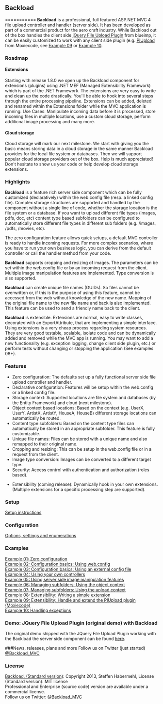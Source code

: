 ## Backload
===========
**Backload** is a professional, full featured ASP.NET MVC 4 file upload controller and handler (server side). It has been developed as part of a commercial product for the aero craft industry. 
While Backload out of the  box handles the client side [jQuery File Upload Plugin](https://github.com/blueimp/jQuery-File-Upload) from blueimp, it can be easily customized to work with any client side plugin (e.g. [PlUpload](https://github.com/moxiecode/plupload) from Moxiecode, see [Example 09](https://github.com/blackcity/Backload/wiki/Example-10) or [Example 10](https://github.com/blackcity/Backload/wiki/Example-10).

### Roadmap
#### Extensions
Starting with release 1.8.0 we open up the Backload component for extensions (plugins) using .NET MEF (Managed Extensibility Framework) which is part of the .NET Framework. The extensions are very easy to write and clean up the code drastically. You'll be able to hook into several steps through the entire processing pipeline. Extensions can be added, deleted and renamed within the Extensions folder while the MVC application is running. Use Cases: Manipulate incoming data before it is processed, store incoming files in multiple locations, use a custom cloud storage, perform additional image processing and many more.
#### Cloud storage
Cloud storage will mark our next milestone. We start with giving you the basic means storing data in a cloud storage in the same manner Backload provides for the local file system or databases. Then we will support popular cloud storage providers out of the box. Help is much appreciated! Don't hesitate to show us your code or help develop cloud storage extensions. 

### Highlights

**Backload** is a feature rich server side component which can be fully customized (declaratively) within the web.config file (resp. a linked config file). Complex storage structures are supported and handled by the component without a single line of code, whether the storage location is the file system or a database. If you want to upload different file types (images, pdfs, doc, etc) content type based subfolders can be configured to automatically store different file types in different sub folders (e.g. /images, /pdfs, /movies, etc).

The zero configuration feature allows quick setups, a default MVC controller is ready to handle incoming requests. For more complex scenarios, where you have to run your own business logic, you can derive from the default controller or call the handler method from your code. 

**Backload** supports cropping and resizing of images. The parameters can be set within the web.config file or by an incoming request from the client. Multiple image manipulation features are implemented. Type conversion is also supported.

**Backload** can create unique file names (GUIDs). So files cannot be overwritten or, if this is the purpose of using this feature, cannot be accessed from the web without knowledge of the new name. Mapping of the original file name to the new file name and back is also implemented. This feature can be used to send a friendly name back to the client. 

**Backload** is extensible. Extensions are normal, easy to write classes, decorated with an ExportAttribute, that are implementing a simple interface. Using extensions is a very cheap process regarding system resources. They are very good testable, scalable, isolate code and can be dynamically added and removed while the MVC app is running. You may want to add a new functionality (e.g. exception logging, change client side plugin, etc.) or perform tests without changing or stopping the application (See examples 08+).

### Features
* Zero configuration: The defaults set up a fully functional server side file upload controller and handler.
* Declarative configuration: Features will be setup within the web.config or a linked config file.
* Storage context: Supported locations are file system and databases (by the Entity Framework) and cloud (next milestone).
* Object context based locations: Based on the context (e.g. UserX, UserY, ArtistX, ArtistY, HouseA, HouseB) different storage locations can automatically be routed.
* Content type subfolders: Based on the content type files can automatically be stored in an appropriate subfolder. This feature is fully customizable.
* Unique file names: Files can be stored with a unique name and also remapped to their original name.
* Cropping and resizing: This can be setup in the web.config file or in a request from the client.
* Image type conversion: Images can be converted to a different target type.
* Security: Access control with authentication and authorization (roles based).
+ Extensibility (coming release): Dynamically hook in your own extensions. (Multiple extensions for a specific processing step are supported).

### Setup
[Setup instructions](https://github.com/blackcity/Backload/wiki/Setup)

### Configuration
[Options, settings and enumerations](https://github.com/blackcity/Backload/wiki/Configuration)

### Examples
[Example 01: Zero configuration](https://github.com/blackcity/Backload/wiki/Example-01)<br />
[Example 02: Configuration basics: Using web.config](https://github.com/blackcity/Backload/wiki/Example-02)<br />
[Example 03: Configuration basics: Using an external config file](https://github.com/blackcity/Backload/wiki/Example-03)<br />
[Example 04: Using your own controllers](https://github.com/blackcity/Backload/wiki/Example-04)<br />
[Example 05: Using server side image manipulation features](https://github.com/blackcity/Backload/wiki/Example-05)<br />
[Example 06: Managing subfolders: Using the object context](https://github.com/blackcity/Backload/wiki/Example-06)<br />
[Example 07: Managing subfolders: Using the upload context](https://github.com/blackcity/Backload/wiki/Example-07)<br />
[Example 08: Extensibility: Writing a simple extension](https://github.com/blackcity/Backload/wiki/Example-08)<br />
[Example 09: Extensibility: Handle and extend the PlUpload plugin (Moxiecode)](https://github.com/blackcity/Backload/wiki/Example-09)<br />
[Example 10: Handling exceptions](https://github.com/blackcity/Backload/wiki/Example-10)


### Demo: JQuery File Upload Plugin (original demo) with Backload
The original demo shipped with the JQuery File Upload Plugin working with the Backload the server side component can be found [here](https://github.com/blackcity/Backload/tree/master/Examples/Demos_by_bluimp).  

###News, releases, plans and more
Follow us on Twitter (just started) [@Backload_MVC](https://twitter.com/backload_mvc)

### License
[Backload. (Standard version)](https://github.com/blackcity/Backload): Copyright 2013, Steffen Habermehl, License (Standard version): MIT license<br />
Professional and Enterprise (source code) version are available under a commercial license.<br/>
Follow us on Twitter: [@Backload_MVC](https://twitter.com/backload_mvc)

